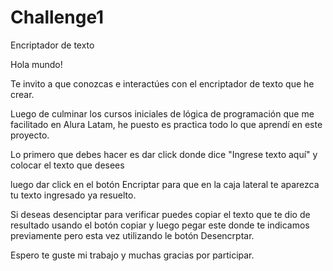 # Challenge1
Encriptador de texto



Hola mundo!

Te invito a que conozcas e interactúes con el encriptador de texto que he crear.

Luego de culminar los cursos iniciales de lógica de programación que me facilitado en Alura Latam, he puesto es practica todo lo que aprendí en este proyecto.

Lo primero que debes hacer es dar click donde dice "Ingrese texto aquí" y colocar el texto que desees

luego dar click en el botón Encriptar para que en la caja lateral te aparezca tu texto ingresado ya resuelto.

Si deseas desenciptar para verificar puedes copiar el texto que te dio de resultado usando el botón copiar y luego pegar
este donde te indicamos previamente pero esta vez utilizando le botón Desencrptar.

Espero te guste mi trabajo y muchas gracias por participar.

